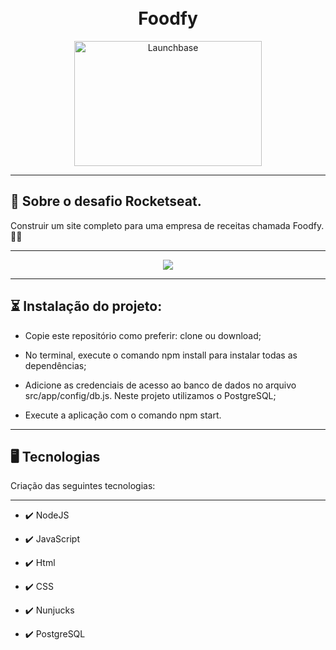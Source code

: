 <h1 align="center">
<br>
Foodfy
</h1>


<div align="center" >
  <img src="https://camo.githubusercontent.com/268b1344409fac98c4eeda520482b6910c4ddcba/68747470733a2f2f73746f726167652e676f6f676c65617069732e636f6d2f676f6c64656e2d77696e642f626f6f7463616d702d6c61756e6368626173652f6c6f676f2e706e67" height="200" width="300" align="center" alt="Launchbase" >
</div>


<hr />

## 🎯 Sobre o desafio Rocketseat.

Construir um site completo para uma empresa de receitas chamada Foodfy. 🚀🚀

<hr />

<div align="center">
  <img src="https://user-images.githubusercontent.com/48728541/86298204-96293d00-bbd3-11ea-890e-8f8a41bb2de8.gif" />
</div>

<hr />

## ⏳ Instalação do projeto:

 - Copie este repositório como preferir: clone ou download;

 - No terminal, execute o comando npm install para instalar todas as dependências;

 - Adicione as credenciais de acesso ao banco de dados no arquivo src/app/config/db.js. Neste projeto utilizamos o PostgreSQL;

 - Execute a aplicação com o comando npm start.

<hr />

## 🖥 Tecnologias
Criação das seguintes tecnologias:
<hr />

- ✔️ NodeJS

- ✔️ JavaScript

- ✔️ Html

- ✔️ CSS

- ✔️ Nunjucks

- ✔️ PostgreSQL

